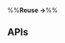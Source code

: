 <link rel="stylesheet" href="{{baseUrl}}/css/textbook.css">

<div class="website-content">

%%**Reuse →**%%

## APIs

<div id="main">

<include src="what/embed.md" />
<include src="designingAPIs/embed.md" />

</div>

</div>
